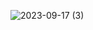 ![2023-09-17 (3)](https://github.com/Addarshkumar/nandtotetris-project-2.2/assets/142793710/08eb2cea-12a1-4166-a7f4-00add03a86d1)
